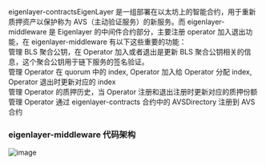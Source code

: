 eigenlayer-contractsEigenLayer 是一组部署在以太坊上的智能合约，用于重新质押资产以保护称为 AVS（主动验证服务）的新服务。而 eigenlayer-middleware 是 Eigenlayer 的中间件合约部分，主要注册 operator 加入退出功能，在 eigenlayer-middleware 有以下这些重要的功能：  
管理 BLS 聚合公钥，在 Operator 加入或者退出是更新 BLS 聚合公钥相关的信息，这个聚合公钥用于链下服务的签名验证。  
管理 Operator 在 quorum 中的 index, Operator 加入给 Operator 分配 index, Operator 退出时更新对应的 index  
管理 Operator 的质押历史，当 Operator 注册和退出注册时更新对应的质押份额  
管理 Operator 通过 eigenlayer-contracts 合约中的 AVSDirectory 注册到 AVS 合约  

### eigenlayer-middleware 代码架构  
![image](https://github.com/user-attachments/assets/389d92c0-b977-4f40-965f-71b487676e48)  

